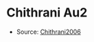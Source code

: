 <a name="material" />

# Chithrani Au2
<script type="application/ld+json">
  {
    "@context": "https://schema.org/",
    "@type": "ChemicalSubstance",
    "http://purl.org/dc/terms/conformsTo":
      {
        "@type": "CreativeWork",
        "@id": "https://bioschemas.org/profiles/ChemicalSubstance/0.4-RELEASE/"
      },
    "@id": "https://egonw.github.io/nanowiki/nanowiki417.html#material",
    "name": "Chithrani Au2",
    "sameAs": "http://127.0.0.1/mediawiki/index.php/Special:URIResolver/Chithrani_Au2"
  }
</script>


* Source: [Chithrani2006](Chithrani2006.md)
